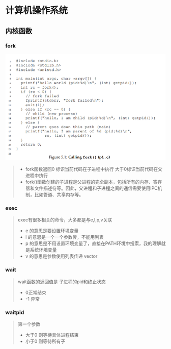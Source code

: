 # 计算机操作系统

## 内核函数

### fork

![fork代码](image/操作系统/image-20230410162410420.png)

> * fork函数返回0 标识当前代码在子进程中执行  大于0标识当前代码在父进程中执行
> * fork()函数创建的子进程是父进程的完全副本，包括所有的内存、寄存器和文件描述符等。因此，父进程和子进程之间的通信需要使用IPC机制，比如管道、共享内存等。

### exec

> exec有很多相关的命令，大多都是与e,l,p,v关联
>
> * e 的意思是要设置环境变量
> * l 的意思是一个一个参数传，不能用列表
> * p 的意思是不用设置环境变量了，直接在PATH环境中搜索，我的理解就是系统环境变量
> * v 的意思是参数使用列表传递 vector

### wait

> wait函数的返回值是 子进程的pid和终止状态
>
> * 0正常结束
> * -1 异常

### waitpid

> 第一个参数
>
> * 大于0 则等待具体进程结束
> * 小于0 则等待所有子
